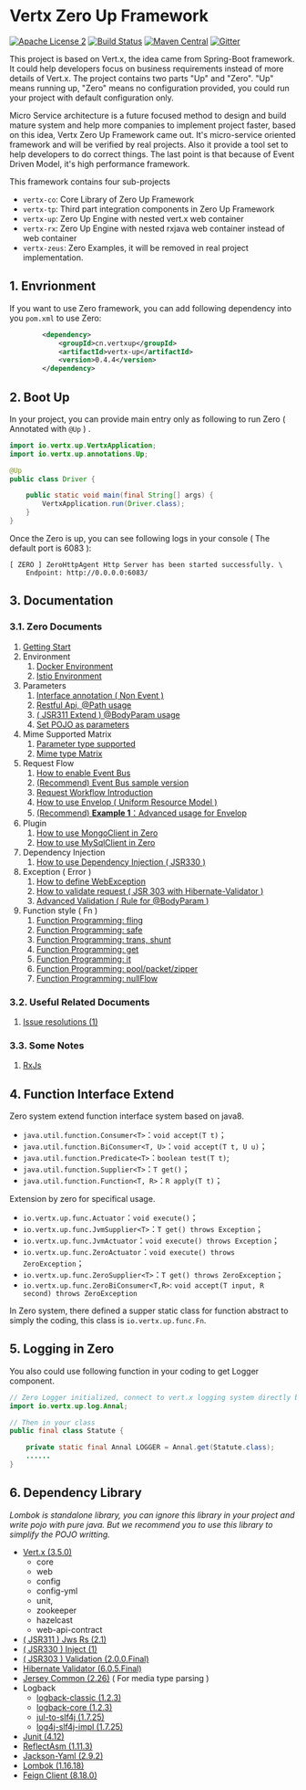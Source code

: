 # Vertx Zero Up Framework

[![Apache License 2](https://img.shields.io/badge/license-ASF2-blue.svg)](https://www.apache.org/licenses/LICENSE-2.0.txt)
[![Build Status](https://travis-ci.org/silentbalanceyh/vertx-zero.svg?branch=master)](https://travis-ci.org/silentbalanceyh/vertx-zero) 
[![Maven Central](https://maven-badges.herokuapp.com/maven-central/cn.vertxup/vertx-zero/badge.svg?style=plastic)](https://maven-badges.herokuapp.com/maven-central/cn.vertxup/vertx-zero/)
[![Gitter](https://badges.gitter.im/JoinChat.svg)](https://gitter.im/vertx-up/Lobby)

This project is based on Vert.x, the idea came from Spring-Boot framework. It could help developers focus on business requirements instead of more details of Vert.x. The project contains two parts "Up" and "Zero". "Up" means running up, "Zero" means no configuration provided, you could run your project with default configuration only. 

Micro Service architecture is a future focused method to design and build mature system and help more companies to implement project faster, based on this idea, Vertx Zero Up Framework came out. It's micro-service oriented framework and will be verified by real projects. Also it provide a tool set to help developers to do correct things. The last point is that because of Event Driven Model, it's high performance framework. 

This framework contains four sub-projects

* `vertx-co`: Core Library of Zero Up Framework
* `vertx-tp`: Third part integration components in Zero Up Framework
* `vertx-up`: Zero Up Engine with nested vert.x web container
* `vertx-rx`: Zero Up Engine with nested rxjava web container instead of web container
* `vertx-zeus`: Zero Examples, it will be removed in real project implementation. 

## 1. Envrionment

If you want to use Zero framework, you can add following dependency into you `pom.xml` to use Zero:

```xml
        <dependency>
            <groupId>cn.vertxup</groupId>
            <artifactId>vertx-up</artifactId>
            <version>0.4.4</version>
        </dependency>
```

## 2. Boot Up

In your project, you can provide main entry only as following to run Zero ( Annotated with `@Up` ) .

```java
import io.vertx.up.VertxApplication;
import io.vertx.up.annotations.Up;

@Up
public class Driver {

    public static void main(final String[] args) {
        VertxApplication.run(Driver.class);
    }
}
```

Once the Zero is up, you can see following logs in your console ( The default port is 6083 ):

```
[ ZERO ] ZeroHttpAgent Http Server has been started successfully. \
	Endpoint: http://0.0.0.0:6083/
```

## 3. Documentation

### 3.1. Zero Documents

1. [Getting Start](doc/zero-starter.md)
2. Environment
	1. [Docker Environment](doc/zero-docker.md)
	2. [Istio Environment](doc/zero-istio.md)
3. Parameters
	1. [Interface annotation ( Non Event )](doc/zero-interface.md)
	2. [Restful Api, @Path usage](doc/zero-path.md)
	3. [ ( JSR311 Extend ) @BodyParam usage](doc/zero-param.md)
	4. [Set POJO as parameters](doc/zero-pojo.md)
4. Mime Supported Matrix
	1. [Parameter type supported](doc/zero-typed.md)
	2. [Mime type Matrix](doc/zero-mime.md)
5. Request Flow
	1. [How to enable Event Bus](doc/zero-worker.md)
	2. [(Recommend) Event Bus sample version](doc/zero-ebs.md)
	2. [Request Workflow Introduction](doc/zero-mode.md)
	3. [How to use Envelop ( Uniform Resource Model )](doc/zero-envelop.md)
	4. [(Recommend) **Example 1**：Advanced usage for Envelop](doc/zero-uniform.md)
6. Plugin
	1. [How to use MongoClient in Zero](doc/zero-mongo.md)
	2. [How to use MySqlClient in Zero](doc/zero-mysql.md)
7. Dependency Injection
	1. [How to use Dependency Injection ( JSR330 )](doc/zero-di.md)
8. Exception ( Error )
	1. [How to define WebException](doc/zero-error.md)
	2. [How to validate request ( JSR 303 with Hibernate-Validator )](doc/zero-validate.md)
	3. [Advanced Validation ( Rule for @BodyParam )](doc/zero-verify.md)
9. Function style ( Fn )
	1. [Function Programming: fling](doc/zero-fling.md)
	2. [Function Programming: safe](doc/zero-safe.md)
	3. [Function Programming: trans, shunt](doc/zero-trans-shunt.md)
	4. [Function Programming: get](doc/zero-get.md)
	5. [Function Programming: it](doc/zero-it.md)
	6. [Function Programming: pool/packet/zipper](doc/zero-pool.md)
	7. [Function Programming: nullFlow](doc/zero-flow.md)

### 3.2. Useful Related Documents

1. [Issue resolutions (1)](doc/issues/README.md)

### 3.3. Some Notes

1. [RxJs](doc/rx/README.md)

## 4. Function Interface Extend

Zero system extend function interface system based on java8.

* `java.util.function.Consumer<T>`：`void accept(T t)`；
* `java.util.function.BiConsumer<T, U>`：`void accept(T t, U u)`；
* `java.util.function.Predicate<T>`：`boolean test(T t)`;
* `java.util.function.Supplier<T>`：`T get()`；
* `java.util.function.Function<T, R>`：`R apply(T t)`；

Extension by zero for specifical usage.

* `io.vertx.up.func.Actuator`：`void execute()`；
* `io.vertx.up.func.JvmSupplier<T>`：`T get() throws Exception`；
* `io.vertx.up.func.JvmActuator`：`void execute() throws Exception`；
* `io.vertx.up.func.ZeroActuator`：`void execute() throws ZeroException`；
* `io.vertx.up.func.ZeroSupplier<T>`：`T get() throws ZeroException`；
* `io.vertx.up.func.ZeroBiConsumer<T,R>`: `void accept(T input, R second) throws ZeroException`

In Zero system, there defined a supper static class for function abstract to simply the coding, this class is `io.vertx.up.func.Fn`.

## 5. Logging in Zero

You also could use following function in your coding to get Logger component.

```java
// Zero Logger initialized, connect to vert.x logging system directly but uniform managed by zero.
import io.vertx.up.log.Annal;

// Then in your class
public final class Statute {

    private static final Annal LOGGER = Annal.get(Statute.class);
    ......
}
```
 
## 6. Dependency Library

*Lombok is standalone library, you can ignore this library in your project and write pojo with pure java. But we recommend you to use this library to simplify the POJO writting.*

* [Vert.x (3.5.0)](http://www.mvnrepository.com/artifact/io.vertx) 
	* core
	* web
	* config
	* config-yml
	* unit,
	* zookeeper
	* hazelcast
	* web-api-contract
* [ ( JSR311 ) Jws Rs (2.1)](http://mvnrepository.com/artifact/javax.ws.rs/javax.ws.rs-api) 
* [ ( JSR330 ) Inject (1) ](https://mvnrepository.com/artifact/javax.inject/javax.inject)
* [ ( JSR303 ) Validation (2.0.0.Final) ](https://mvnrepository.com/artifact/javax.validation/validation-api)
* [Hibernate Validator (6.0.5.Final)](https://mvnrepository.com/artifact/org.hibernate.validator/hibernate-validator)
* [Jersey Common (2.26)](http://mvnrepository.com/artifact/org.glassfish.jersey.core/jersey-common) ( For media type parsing )
* Logback
	* [logback-classic (1.2.3)](http://mvnrepository.com/artifact/ch.qos.logback/logback-classic)
	* [logback-core (1.2.3)](http://mvnrepository.com/artifact/ch.qos.logback/logback-core)
	* [jul-to-slf4j (1.7.25)](http://mvnrepository.com/artifact/org.slf4j/jul-to-slf4j)
	* [log4j-slf4j-impl (1.7.25)](https://mvnrepository.com/artifact/org.apache.logging.log4j/log4j-slf4j-impl)
* [Junit (4.12)](http://mvnrepository.com/artifact/junit/junit)
* [ReflectAsm (1.11.3)](http://www.mvnrepository.com/artifact/com.esotericsoftware/reflectasm/)
* [Jackson-Yaml (2.9.2)](http://www.mvnrepository.com/artifact/com.fasterxml.jackson.dataformat/jackson-dataformat-yaml)
* [Lombok (1.16.18)](http://mvnrepository.com/artifact/org.projectlombok/lombok)
* [Feign Client (8.18.0)](https://mvnrepository.com/artifact/com.netflix.feign/feign-core)
